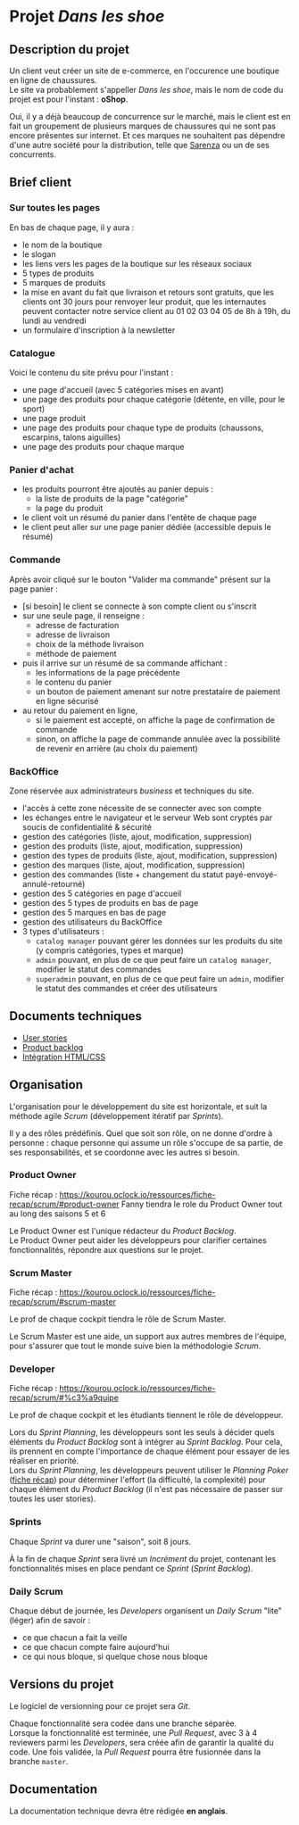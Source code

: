# Projet _Dans les shoe_

## Description du projet

Un client veut créer un site de e-commerce, en l'occurence une boutique en ligne de chaussures.  
Le site va probablement s'appeller _Dans les shoe_, mais le nom de code du projet est pour l'instant : **oShop**.

Oui, il y a déjà beaucoup de concurrence sur le marché, mais le client est en fait un groupement de plusieurs marques de chaussures qui ne sont pas encore présentes sur internet. Et ces marques ne souhaitent pas dépendre d'une autre société pour la distribution, telle que [Sarenza](https://fr.wikipedia.org/wiki/Sarenza) ou un de ses concurrents.

## Brief client

### Sur toutes les pages

En bas de chaque page, il y aura :

- le nom de la boutique
- le slogan
- les liens vers les pages de la boutique sur les réseaux sociaux
- 5 types de produits
- 5 marques de produits
- la mise en avant du fait que livraison et retours sont gratuits, que les clients ont 30 jours pour renvoyer leur produit, que les internautes peuvent contacter notre service client au 01 02 03 04 05 de 8h à 19h, du lundi au vendredi
- un formulaire d'inscription à la newsletter

### Catalogue

Voici le contenu du site prévu pour l'instant :

- une page d'accueil (avec 5 catégories mises en avant)
- une page des produits pour chaque catégorie (détente, en ville, pour le sport)
- une page produit
- une page des produits pour chaque type de produits (chaussons, escarpins, talons aiguilles)
- une page des produits pour chaque marque

### Panier d'achat

- les produits pourront être ajoutés au panier depuis :
  - la liste de produits de la page "catégorie"
  - la page du produit
- le client voit un résumé du panier dans l'entête de chaque page
- le client peut aller sur une page panier dédiée (accessible depuis le résumé)

### Commande

Après avoir cliqué sur le bouton "Valider ma commande" présent sur la page panier :

- [si besoin] le client se connecte à son compte client ou s'inscrit
- sur une seule page, il renseigne :
  - adresse de facturation
  - adresse de livraison
  - choix de la méthode livraison
  - méthode de paiement
- puis il arrive sur un résumé de sa commande affichant :
  - les informations de la page précédente
  - le contenu du panier
  - un bouton de paiement amenant sur notre prestataire de paiement en ligne sécurisé
- au retour du paiement en ligne,
  - si le paiement est accepté, on affiche la page de confirmation de commande
  - sinon, on affiche la page de commande annulée avec la possibilité de revenir en arrière (au choix du paiement)

### BackOffice

Zone réservée aux administrateurs _business_ et techniques du site.

- l'accès à cette zone nécessite de se connecter avec son compte
- les échanges entre le navigateur et le serveur Web sont cryptés par soucis de confidentialité & sécurité
- gestion des catégories (liste, ajout, modification, suppression)
- gestion des produits (liste, ajout, modification, suppression)
- gestion des types de produits (liste, ajout, modification, suppression)
- gestion des marques (liste, ajout, modification, suppression)
- gestion des commandes (liste + changement du statut payé-envoyé-annulé-retourné)
- gestion des 5 catégories en page d'accueil
- gestion des 5 types de produits en bas de page
- gestion des 5 marques en bas de page
- gestion des utilisateurs du BackOffice
- 3 types d'utilisateurs :
  - `catalog manager` pouvant gérer les données sur les produits du site (y compris catégories, types et marque)
  - `admin` pouvant, en plus de ce que peut faire un `catalog manager`, modifier le statut des commandes
  - `superadmin` pouvant, en plus de ce que peut faire un `admin`, modifier le statut des commandes et créer des utilisateurs

## Documents techniques

- [User stories](docs/user_stories.md)
- [Product backlog](docs/product_backlog.md)
- [Intégration HTML/CSS](docs/html-css/)

## Organisation

L'organisation pour le développement du site est horizontale, et suit la méthode agile _Scrum_ (développement itératif par _Sprints_).

Il y a des rôles prédéfinis. Quel que soit son rôle, on ne donne d'ordre à personne : chaque personne qui assume un rôle s'occupe de sa partie, de ses responsabilités, et se coordonne avec les autres si besoin.

### Product Owner

Fiche récap : https://kourou.oclock.io/ressources/fiche-recap/scrum/#product-owner
Fanny tiendra le role du Product Owner tout au long des saisons 5 et 6

Le Product Owner est l'unique rédacteur du _Product Backlog_.  
Le Product Owner peut aider les développeurs pour clarifier certaines fonctionnalités, répondre aux questions sur le projet.

### Scrum Master

Fiche récap : https://kourou.oclock.io/ressources/fiche-recap/scrum/#scrum-master

Le prof de chaque cockpit tiendra le rôle de Scrum Master.

Le Scrum Master est une aide, un support aux autres membres de l'équipe, pour s'assurer que tout le monde suive bien la méthodologie _Scrum_.

### Developer

Fiche récap : https://kourou.oclock.io/ressources/fiche-recap/scrum/#%c3%a9quipe

Le prof de chaque cockpit et les étudiants tiennent le rôle de développeur.

Lors du _Sprint Planning_, les développeurs sont les seuls à décider quels éléments du _Product Backlog_ sont à intégrer au _Sprint Backlog_. Pour cela, ils prennent en compte l'importance de chaque élément pour essayer de les réaliser en priorité.  
Lors du _Sprint Planning_, les développeurs peuvent utiliser le _Planning Poker_ ([fiche récap](https://kourou.oclock.io/ressources/fiche-recap/scrum/#sprint-planning)) pour déterminer l'effort (la difficulté, la complexité) pour chaque élément du _Product Backlog_ (il n'est pas nécessaire de passer sur toutes les user stories).

### Sprints

Chaque _Sprint_ va durer une "saison", soit 8 jours.

À la fin de chaque _Sprint_ sera livré un _Incrément_ du projet, contenant les fonctionnalités mises en place pendant ce _Sprint_ (_Sprint Backlog_).

### Daily Scrum

Chaque début de journée, les _Developers_ organisent un _Daily Scrum_ "lite" (léger) afin de savoir :

- ce que chacun a fait la veille
- ce que chacun compte faire aujourd'hui
- ce qui nous bloque, si quelque chose nous bloque

## Versions du projet

Le logiciel de versionning pour ce projet sera _Git_.

Chaque fonctionnalité sera codée dans une branche séparée.  
Lorsque la fonctionnalité est terminée, une _Pull Request_, avec 3 à 4 reviewers parmi les _Developers_, sera créée afin de garantir la qualité du code. Une fois validée, la _Pull Request_ pourra être fusionnée dans la branche `master`.

## Documentation

La documentation technique devra être rédigée **en anglais**.
